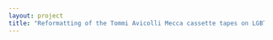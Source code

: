```yaml
--- 
layout: project 
title: "Reformatting of the Tommi Avicolli Mecca cassette tapes on LGBTQ history" 
---
```



